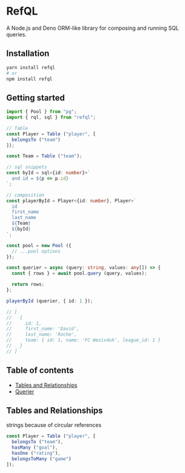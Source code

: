 # RefQL
A Node.js and Deno ORM-like library for composing and running SQL queries.

## Installation
```bash
yarn install refql
# or
npm install refql 
```

## Getting started
```ts
import { Pool } from "pg";
import { rql, sql } from "refql";

// Table
const Player = Table ("player", [
  belongsTo ("team")
]);

const Team = Table ("team");

// sql snippets
const byId = sql<{id: number}>`
  and id = ${p => p.id}
`;

// composition
const playerById = Player<{id: number}, Player>`
  id
  first_name
  last_name
  ${Team}
  ${byId}
`;

const pool = new Pool ({
  // ...pool options
});

const querier = async (query: string, values: any[]) => {
  const { rows } = await pool.query (query, values);

  return rows;
};

playerById (querier, { id: 1 });

// [
//   {
//     id: 1,
//     first_name: 'David',
//     last_name: 'Roche',
//     team: { id: 1, name: 'FC Wezivduk', league_id: 1 }
//   }
// ]
```

## Table of contents
* [Tables and Relationships](#querier)
* [Querier](#querier)

## Tables and Relationships
strings because of circular references
```ts
const Player = Table ("player", [
  belongsTo ("team"),
  hasMany ("goal"),
  hasOne ("rating"),
  belongsToMany ("game")
]);
```
